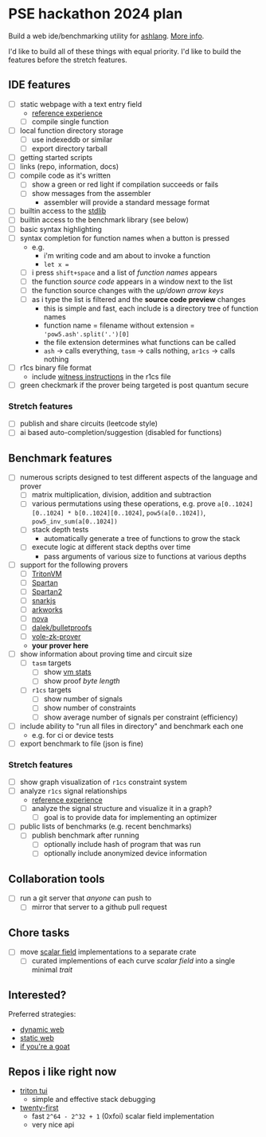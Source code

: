 # PSE hackathon 2024 plan

Build a web ide/benchmarking utility for [ashlang](https://github.com/chancehudson/ashlang). [More info](https://github.com/chancehudson/ashlang/tree/main/src/r1cs#readme).

I'd like to build all of these things with equal priority. I'd like to build the features before the stretch features.

## IDE features

- [ ] static webpage with a text entry field
  - [reference experience](https://www.egui.rs/#EasyMarkEditor)
  - [ ] compile single function
- [ ] local function directory storage
  - [ ] use indexeddb or similar
  - [ ] export directory tarball
- [ ] getting started scripts
- [ ] links (repo, information, docs)
- [ ] compile code as it's written
  - [ ] show a green or red light if compilation succeeds or fails
  - [ ] show messages from the assembler
    - assembler will provide a standard message format
- [ ] builtin access to the [stdlib](https://github.com/chancehudson/ashlang/tree/main/stdlib)
- [ ] builtin access to the benchmark library (see below)
- [ ] basic syntax highlighting
- [ ] syntax completion for function names when a button is pressed
  - e.g.
    - i'm writing code and am about to invoke a function
    - `let x = `
  - [ ] i press `shift+space` and a list of _function names_ appears
  - [ ] the function _source code_ appears in a window next to the list
  - [ ] the function source changes with the _up/down arrow keys_
  - [ ] as i type the list is filtered and the **source code preview** changes
    - this is simple and fast, each include is a directory tree of function names
    - function name = filename without extension = `'pow5.ash'.split('.')[0]`
    - the file extension determines what functions can be called
    - `ash` -> calls everything, `tasm` -> calls nothing, `ar1cs` -> calls nothing
- [ ] r1cs binary file format
  - include [witness instructions](https://github.com/chancehudson/ashlang/tree/main/src/r1cs#symbolic-constraints) in the r1cs file
- [ ] green checkmark if the prover being targeted is post quantum secure

### Stretch features

- [ ] publish and share circuits (leetcode style)
- [ ] ai based auto-completion/suggestion (disabled for functions)

## Benchmark features

- [ ] numerous scripts designed to test different aspects of the language and prover
  - [ ] matrix multiplication, division, addition and subtraction
  - [ ] various permutations using these operations, e.g. prove `a[0..1024][0..1024] * b[0..1024][0..1024]`, `pow5(a[0..1024])`, `pow5_inv_sum(a[0..1024])`
  - [ ] stack depth tests
    - automatically generate a tree of functions to grow the stack
  - [ ] execute logic at different stack depths over time
    - pass arguments of various size to functions at various depths
- [ ] support for the following provers
  - [ ] [TritonVM](https://github.com/TritonVM/triton-vm)
  - [ ] [Spartan](https://github.com/microsoft/Spartan)
  - [ ] [Spartan2](https://github.com/microsoft/Spartan2)
  - [ ] [snarkjs](https://npm.com/snarkjs)
  - [ ] [arkworks](./.gitignore)
  - [ ] [nova](https://github.com/microsoft/Nova)
  - [ ] [dalek/bulletproofs](https://github.com/dalek-cryptography/bulletproofs)
  - [ ] [vole-zk-prover](https://github.com/holonym-foundation/vole-zk-prover/tree/main)
  - **your prover here**
- [ ] show information about proving time and circuit size
  - [ ] `tasm` targets
    - [ ] show [vm stats](https://github.com/TritonVM/triton-vm/issues/319#issuecomment-2290842186)
    - [ ] show proof _byte length_
  - [ ] `r1cs` targets
    - [ ] show number of signals
    - [ ] show number of constraints
    - [ ] show average number of signals per constraint (efficiency)
- [ ] include ability to "run all files in directory" and benchmark each one
  - e.g. for ci or device tests
- [ ] export benchmark to file (json is fine)

### Stretch features

- [ ] show graph visualization of `r1cs` constraint system
- [ ] analyze `r1cs` signal relationships
  - [reference experience](https://www.egui.rs/#Demo)
  - [ ] analyze the signal structure and visualize it in a graph?
    - [ ] goal is to provide data for implementing an optimizer
- [ ] public lists of benchmarks (e.g. recent benchmarks)
  - [ ] publish benchmark after running
    - [ ] optionally include hash of program that was run
    - [ ] optionally include anonymized device information

## Collaboration tools

- [ ] run a git server that _anyone_ can push to
  - [ ] mirror that server to a github pull request

## Chore tasks

- [ ] move [scalar field](https://github.com/chancehudson/ashlang/tree/main/src/math) implementations to a separate crate
  - [ ] curated implementions of each curve _scalar field_ into a single minimal _trait_

## Interested?

Preferred strategies:

- [dynamic web](https://github.com/Unirep/trusted-setup/tree/main/packages/frontend/src)
- [static web](https://github.com/chancehudson/keccak-doomsday/tree/main/web/src)
- [if you're a goat](https://github.com/emilk/egui)

## Repos i like right now

- [triton tui](https://github.com/TritonVM/triton-tui#readme)
  - simple and effective stack debugging
- [twenty-first](https://github.com/neptune-crypto/twenty-first#readme)
  - fast `2^64 - 2^32 + 1` (0xfoi) scalar field implementation
  - very nice api
